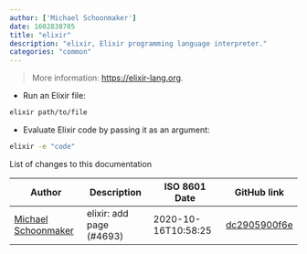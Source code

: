 ```yaml
---
author: ['Michael Schoonmaker']
date: 1602838705
title: "elixir"
description: "elixir, Elixir programming language interpreter."
categories: "common"
---
```

> More information: <https://elixir-lang.org>.

- Run an Elixir file:

```bash
elixir path/to/file
```

- Evaluate Elixir code by passing it as an argument:

```bash
elixir -e "code"
```
List of changes to this documentation


Author | Description | ISO 8601 Date | GitHub link
------|-----|-----|-----
[Michael Schoonmaker](mailto:michael.r.schoonmaker@gmail.com) | elixir: add page (#4693) | 2020-10-16T10:58:25 | [dc2905900f6e](https://github.com/tldr-pages/tldr/commit/dc2905900f6e485d91a1ee22c147fa0deede05f3)

